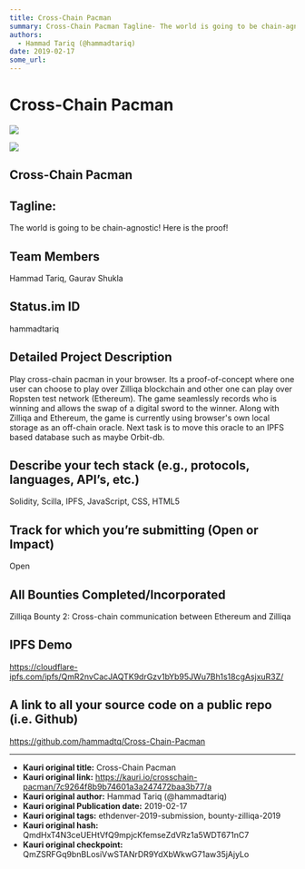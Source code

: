 ```yaml
---
title: Cross-Chain Pacman
summary: Cross-Chain Pacman Tagline- The world is going to be chain-agnostic! Here is the proof! Team Members Hammad Tariq, Gaurav Shukla Status.im ID hammadtariq Detailed Project Description Play cross-chain pacman in your browser. Its a proof-of-concept where one user can choose to play over Zilliqa blockchain and other one can play over Ropsten test network (Ethereum). The game seamlessly records who is winning and allows the swap of a digital sword to the winner. Along with Zilliqa and Ethereum, the
authors:
  - Hammad Tariq (@hammadtariq)
date: 2019-02-17
some_url: 
---
```


# Cross-Chain Pacman

![](https://ipfs.infura.io/ipfs/QmYSMq6c4qRizttAju8syD6UAhtq6A1iUgi2Nxex3DBZFZ)


![](https://ipfs.infura.io/ipfs/QmYSMq6c4qRizttAju8syD6UAhtq6A1iUgi2Nxex3DBZFZ)
## Cross-Chain Pacman


## Tagline: 
The world is going to be chain-agnostic! Here is the proof!


## Team Members
Hammad Tariq, Gaurav Shukla


## Status.im ID
hammadtariq


## Detailed Project Description
Play cross-chain pacman in your browser. Its a proof-of-concept where one user can choose to play over Zilliqa blockchain and other one can play over Ropsten test network (Ethereum). The game seamlessly records who is winning and allows the swap of a digital sword to the winner. Along with Zilliqa and Ethereum, the game is currently using browser's own local storage as an off-chain oracle. Next task is to move this oracle to an IPFS based database such as maybe Orbit-db.


## Describe your tech stack (e.g., protocols, languages, API’s, etc.)
Solidity, Scilla, IPFS, JavaScript, CSS, HTML5


## Track for which you’re submitting (Open or Impact)
Open

## All Bounties Completed/Incorporated
Zilliqa Bounty 2: Cross-chain communication between Ethereum and Zilliqa

## IPFS Demo
https://cloudflare-ipfs.com/ipfs/QmR2nvCacJAQTK9drGzv1bYb95JWu7Bh1s18cgAsjxuR3Z/

## A link to all your source code on a public repo (i.e. Github)
https://github.com/hammadtq/Cross-Chain-Pacman






---

- **Kauri original title:** Cross-Chain Pacman
- **Kauri original link:** https://kauri.io/crosschain-pacman/7c9264f8b9b74601a3a247472baa3b77/a
- **Kauri original author:** Hammad Tariq (@hammadtariq)
- **Kauri original Publication date:** 2019-02-17
- **Kauri original tags:** ethdenver-2019-submission, bounty-zilliqa-2019
- **Kauri original hash:** QmdHxT4N3ceUEHtVfQ9mpjcKfemseZdVRz1a5WDT671nC7
- **Kauri original checkpoint:** QmZSRFGq9bnBLosiVwSTANrDR9YdXbWkwG71aw35jAjyLo



